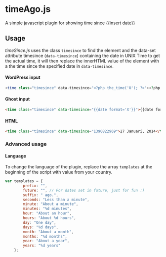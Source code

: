 timeAgo.js
==========

A simple javascript plugin for showing time since {{insert date}}

## Usage

*timeSince.js* uses the class `timesince` to find the element and the data-set attribute timesince (`data-timesince`) containing the date in UNIX Time to get the actual time, it will then replace the innerHTML value of the element with a the time since the specified date in `data-timesince`.

#### WordPress input
```php
<time class="timesince" data-timesince="<?php the_time('U'); ?>"><?php the_time('F j, Y'); ?></time>
```

#### Ghost input
```html
<time class="timesince" data-timesince="{{date format='X'}}">{{date format='D MMM YYYY'}}</time>
```

#### HTML
```html
<time class="timesince" data-timesince="1390822969">27 Januari, 2014</time>
```

### Advanced usage

#### Language

To change the language of the plugin, replace the array `templates` at the beginning of the script with value from your country.

```javascript
var templates = {
        prefix: "",
        future: "", // For dates set in future, just for fun :)
        suffix: " ago.",
        seconds: "Less than a minute",
        minute: "About a minute",
        minutes: "%d minutes",
        hour: "About an hour",
        hours: "About %d hours",
        day: "One day",
        days: "%d days",
        month: "About a month",
        months: "%d months",
        year: "About a year",
        years: "%d years"
    };
```

